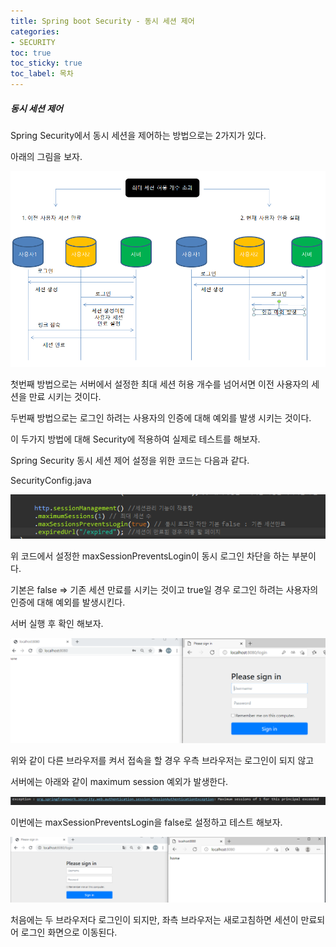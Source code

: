 ```yaml
---
title: Spring boot Security - 동시 세션 제어
categories:
- SECURITY
toc: true
toc_sticky: true
toc_label: 목차
---
```


##### 동시 세션 제어

Spring Security에서 동시 세션을 제어하는 방법으로는 2가지가 있다.

아래의 그림을 보자.

![image-20210202230034717](../../assets/images/2021-02-02-spring-boot-security/image-20210202230034717.png)

첫번째 방법으로는 서버에서 설정한 최대 세션 허용 개수를 넘어서면 이전 사용자의 세션을 만료 시키는 것이다. 

두번째 방법으로는 로그인 하려는 사용자의 인증에 대해 예외를 발생 시키는 것이다.

이 두가지 방법에 대해 Security에 적용하여 실제로 테스트를 해보자.



Spring Security 동시 세션 제어 설정을 위한 코드는 다음과 같다.

SecurityConfig.java 

![image-20210202231731750](../../assets/images/2021-02-02-spring-boot-security/image-20210202231731750.png)



위 코드에서 설정한 maxSessionPreventsLogin이 동시 로그인 차단을 하는 부분이다. 

기본은 false => 기존 세션 만료를 시키는 것이고 true일 경우 로그인 하려는 사용자의 인증에 대해 예외를 발생시킨다.



서버 실행 후 확인 해보자.



![image-20210202232342594](../../assets/images/2021-02-02-spring-boot-security/image-20210202232342594.png)



위와 같이 다른 브라우저를 켜서 접속을 할 경우 우측 브라우저는 로그인이 되지 않고 

서버에는 아래와 같이 maximum session 예외가 발생한다.

![image-20210202232410245](../../assets/images/2021-02-02-spring-boot-security/image-20210202232410245.png)



이번에는 maxSessionPreventsLogin을 false로 설정하고 테스트 해보자.

![image-20210202232525768](../../assets/images/2021-02-02-spring-boot-security/image-20210202232525768.png)



처음에는 두 브라우저다 로그인이 되지만, 좌측 브라우저는 새로고침하면 세션이 만료되어 로그인 화면으로 이동된다.